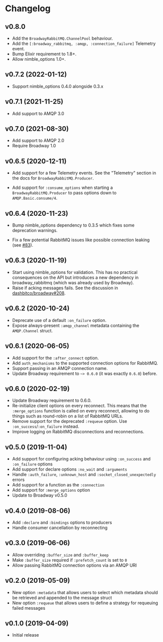 # Changelog

## v0.8.0

  * Add the `BroadwayRabbitMQ.ChannelPool` behaviour.
  * Add the `[:broadway_rabbitmq, :amqp, :connection_failure]` Telemetry event.
  * Bump Elixir requirement to 1.8+.
  * Allow nimble_options 1.0+.

## v0.7.2 (2022-01-12)

  * Support nimble_options 0.4.0 alongside 0.3.x

## v0.7.1 (2021-11-25)

  * Add support to AMQP 3.0

## v0.7.0 (2021-08-30)

  * Add support to AMQP 2.0
  * Require Broadway 1.0

## v0.6.5 (2020-12-11)

  * Add support for a few Telemetry events. See the "Telemetry" section
    in the docs for `BroadwayRabbitMQ.Producer`.

  * Add support for `:consume_options` when starting a
    `BroadwayRabbitMQ.Producer` to pass options down to `AMQP.Basic.consume/4`.

## v0.6.4 (2020-11-23)

  * Bump nimble_options dependency to 0.3.5 which fixes some deprecation
    warnings.

  * Fix a few potential RabbitMQ issues like possible connection leaking (see
    [#83](https://github.com/dashbitco/broadway_rabbitmq/pull/83)).

## v0.6.3 (2020-11-19)

  * Start using nimble_options for validation. This has no practical
    consequences on the API but introduces a new dependency in broadway_rabbitmq
    (which was already used by Broadway).
  * Raise if acking messages fails. See the discussion in
    [dashbitco/broadway#208](https://github.com/dashbitco/broadway/issues/208).

## v0.6.2 (2020-10-24)

  * Deprecate use of a default `:on_failure` option.
  * Expose always-present `:amqp_channel` metadata containing the `AMQP.Channel`
    struct.

## v0.6.1 (2020-06-05)

  * Add support for the `:after_connect` option.
  * Add `auth_mechanisms` to the supported connection options for RabbitMQ.
  * Support passing in an AMQP connection name.
  * Update Broadway requirement to `~> 0.6.0` (it was exactly `0.6.0`) before.

## v0.6.0 (2020-02-19)

  * Update Broadway requirement to 0.6.0.
  * Re-initialize client options on every reconnect. This means that the `:merge_options`
    function is called on every reconnect, allowing to do things such as round-robin
    on a list of RabbitMQ URLs.
  * Remove support for the deprecated `:requeue` option. Use `:on_success`/`:on_failure`
    instead.
  * Improve logging on RabbitMQ disconnections and reconnections.

## v0.5.0 (2019-11-04)

  * Add support for configuring acking behaviour using `:on_success` and `:on_failure` options
  * Add support for declare options `:no_wait` and `:arguments`
  * Handle `:auth_failure`, `:unknown_host` and `:socket_closed_unexpectedly` errors
  * Add support for a function as the `:connection`
  * Add support for `:merge_options` option
  * Update to Broadway v0.5.0

## v0.4.0 (2019-08-06)

  * Add `:declare` and `:bindings` options to producers
  * Handle consumer cancellation by reconnecting

## v0.3.0 (2019-06-06)

  * Allow overriding `:buffer_size` and `:buffer_keep`
  * Make `:buffer_size` required if `:prefetch_count` is set to `0`
  * Allow passing RabbitMQ connection options via an AMQP URI

## v0.2.0 (2019-05-09)

  * New option `:metadata` that allows users to select which metadata should be retrieved
    and appended to the message struct
  * New option `:requeue` that allows users to define a strategy for requeuing failed messages

## v0.1.0 (2019-04-09)

* Initial release
